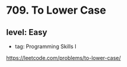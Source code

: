 # 709. To Lower Case
## level: Easy

- tag: Programming Skills I

https://leetcode.com/problems/to-lower-case/
